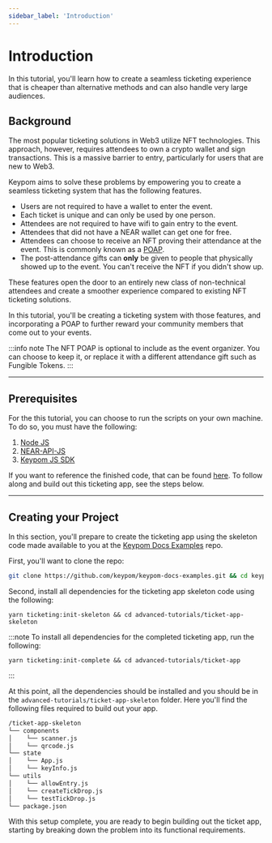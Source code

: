 ```yaml
---
sidebar_label: 'Introduction'
---
```

# Introduction
In this tutorial, you'll learn how to create a seamless ticketing experience that is cheaper than alternative methods and can also handle very large audiences.
## Background
The most popular ticketing solutions in Web3 utilize NFT technologies. This approach, however, requires attendees to own a crypto wallet and sign transactions. This is a massive barrier to entry, particularly for users that are new to Web3. 

Keypom aims to solve these problems by empowering you to create a seamless ticketing system that has the following features.

* Users are not required to have a wallet to enter the event.
* Each ticket is unique and can only be used by one person.
* Attendees are not required to have wifi to gain entry to the event.
* Attendees that did not have a NEAR wallet can get one for free.
* Attendees can choose to receive an NFT proving their attendance at the event. This is commonly known as a [POAP](https://academy.binance.com/en/glossary/proof-of-attendance-protocol-poap). 
* The post-attendance gifts can **only** be given to people that physically showed up to the event. You can't receive the NFT if you didn't show up.

These features open the door to an entirely new class of non-technical attendees and create a smoother experience compared to existing NFT ticketing solutions.

In this tutorial, you'll be creating a ticketing system with those features, and incorporating a POAP to further reward your community members that come out to your events. 

:::info note
The NFT POAP is optional to include as the event organizer. You can choose to keep it, or replace it with a different attendance gift such as Fungible Tokens.
:::

---

## Prerequisites

For the this tutorial, you can choose to run the scripts on your own machine. To do so, you must have the following:

1. [Node JS](https://docs.npmjs.com/downloading-and-installing-node-js-and-npm)  
2. [NEAR-API-JS](https://docs.near.org/tools/near-api-js/quick-reference#install)  
3. [Keypom JS SDK](https://github.com/keypom/keypom-js#getting-started)

If you want to reference the finished code, that can be found [here](https://github.com/keypom/keypom-js/tree/min/ticketing-tutorial/docs-advanced-tutorials/ticket-app). To follow along and build out this ticketing app, see the steps below. 

---

## Creating your Project
In this section, you'll prepare to create the ticketing app using the skeleton code made available to you at the [Keypom Docs Examples](https://github.com/keypom/keypom-docs-examples) repo. 

First, you'll want to clone the repo:

```bash
git clone https://github.com/keypom/keypom-docs-examples.git && cd keypom-docs-examples
```

Second, install all dependencies for the ticketing app skeleton code using the following:

```
yarn ticketing:init-skeleton && cd advanced-tutorials/ticket-app-skeleton
```

:::note
To install all dependencies for the completed ticketing app, run the following:
```
yarn ticketing:init-complete && cd advanced-tutorials/ticket-app
```
:::



At this point, all the dependencies should be installed and you should be in the `advanced-tutorials/ticket-app-skeleton` folder. Here you'll find the following files required to build out your app.

```bash
/ticket-app-skeleton
└── components
│    └── scanner.js
│    └── qrcode.js
└── state
│    └── App.js
│    └── keyInfo.js
└── utils
│    └── allowEntry.js
│    └── createTickDrop.js
│    └── testTickDrop.js
└── package.json
```

With this setup complete, you are ready to begin building out the ticket app, starting by breaking down the problem into its functional requirements. 






